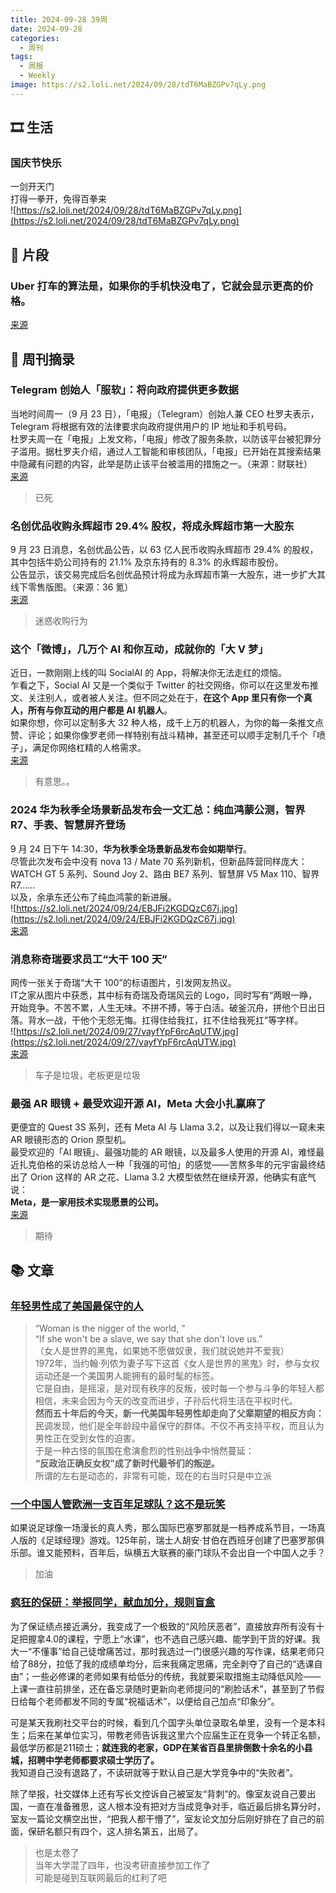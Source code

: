 ```yaml
---
title: 2024-09-28 39周
date: 2024-09-28
categories:
  - 周刊
tags:
  - 周报
  - Weekly
image: https://s2.loli.net/2024/09/28/tdT6MaBZGPv7qLy.png
---
```

## 🎞️ 生活
### 国庆节快乐
一剑开天门  
打得一拳开，免得百拳来  
![https://s2.loli.net/2024/09/28/tdT6MaBZGPv7qLy.png](https://s2.loli.net/2024/09/28/tdT6MaBZGPv7qLy.png)

## 💭 片段
### Uber 打车的算法是，如果你的手机快没电了，它就会显示更高的价格。
[来源](https://www.163.com/auto/article/BNO805HT000854CH.html)

## 📰 周刊摘录
### Telegram 创始人「服软」：将向政府提供更多数据
当地时间周一（9 月 23 日），「电报」（Telegram）创始人兼 CEO 杜罗夫表示，Telegram 将根据有效的法律要求向政府提供用户的 IP 地址和手机号码。  
杜罗夫周一在「电报」上发文称，「电报」修改了服务条款，以防该平台被犯罪分子滥用。据杜罗夫介绍，通过人工智能和审核团队，「电报」已开始在其搜索结果中隐藏有问题的内容，此举是防止该平台被滥用的措施之一。（来源：财联社）  
[来源](https://www.geekpark.net/news/341004#:~:text=Telegram%20%E5%88%9B%E5%A7%8B%E4%BA%BA%E3%80%8C%E6%9C%8D%E8%BD%AF%E3%80%8D%EF%BC%9A%E5%B0%86%E5%90%91%E6%94%BF%E5%BA%9C%E6%8F%90%E4%BE%9B%E6%9B%B4%E5%A4%9A%E6%95%B0%E6%8D%AE)
> 已死

### 名创优品收购永辉超市 29.4% 股权，将成永辉超市第一大股东
9 月 23 日消息，名创优品公告，以 63 亿人民币收购永辉超市 29.4% 的股权，其中包括牛奶公司持有的 21.1% 及京东持有的 8.3% 的永辉超市股份。  
公告显示，该交易完成后名创优品预计将成为永辉超市第一大股东，进一步扩大其线下零售版图。（来源：36 氪）  
[来源](https://www.geekpark.net/news/341004#:~:text=%E5%90%8D%E5%88%9B%E4%BC%98%E5%93%81%E6%94%B6%E8%B4%AD%E6%B0%B8%E8%BE%89%E8%B6%85%E5%B8%82%2029.4%25%20%E8%82%A1%E6%9D%83%EF%BC%8C%E5%B0%86%E6%88%90%E6%B0%B8%E8%BE%89%E8%B6%85%E5%B8%82%E7%AC%AC%E4%B8%80%E5%A4%A7%E8%82%A1%E4%B8%9C)
> 迷惑收购行为

### 这个「微博」，几万个 AI 和你互动，成就你的「大 V 梦」
近日，一款刚刚上线的叫 SocialAI 的 App，将解决你无法走红的烦恼。  
乍看之下，Social AI 又是一个类似于 Twitter 的社交网络，你可以在这里发布推文、关注别人，或者被人关注。但不同之处在于，**在这个 App 里只有你一个真人，所有与你互动的用户都是 AI 机器人**。  
如果你想，你可以定制多大 32 种人格，成千上万的机器人，为你的每一条推文点赞、评论；如果你像罗老师一样特别有战斗精神，甚至还可以顺手定制几千个「喷子」，满足你网络杠精的人格需求。  
[来源](https://mp.weixin.qq.com/s?__biz=MTMwNDMwODQ0MQ==&mid=2653055454&idx=1&sn=4efd310751f38beaea5567c1ed238dba&chksm=7fce8af3da1b0cebe6b2b808f44f4b0ebc0198b8483d97b8d0c05aa0fcde71918043281f0cc5#rd)
> 有意思。。

### 2024 华为秋季全场景新品发布会一文汇总：纯血鸿蒙公测，智界 R7、手表、智慧屏齐登场
9 月 24 日下午 14:30，**华为秋季全场景新品发布会如期举行**。  
尽管此次发布会中没有 nova 13 / Mate 70 系列新机，但新品阵营同样庞大：WATCH GT 5 系列、Sound Joy 2、路由 BE7 系列、智慧屏 V5 Max 110、智界 R7......  
以及，余承东还公布了纯血鸿蒙的新进展。  
![https://s2.loli.net/2024/09/24/EBJFi2KGDQzC67j.jpg](https://s2.loli.net/2024/09/24/EBJFi2KGDQzC67j.jpg)  
[来源](https://www.ithome.com/0/798/097.htm)

### 消息称奇瑞要求员工“大干 100 天”
网传一张关于奇瑞“大干 100”的标语图片，引发网友热议。  
IT之家从图片中获悉，其中标有奇瑞及奇瑞风云的 Logo，同时写有“两眼一睁，开始竞争。不苦不累，人生无味。不拼不搏，等于白活。破釜沉舟，拼他个日出日落。背水一战，干他个无怨无悔。扛得住给我扛，扛不住给我死扛”等字样。  
![https://s2.loli.net/2024/09/27/vayfYpF6rcAqUTW.jpg](https://s2.loli.net/2024/09/27/vayfYpF6rcAqUTW.jpg)  
[来源](https://www.ithome.com/0/798/758.htm)
> 车子是垃圾，老板更是垃圾

### 最强 AR 眼镜 + 最受欢迎开源 AI，Meta 大会小扎赢麻了
更便宜的 Quest 3S 系列，还有 Meta AI 与 Llama 3.2，以及让我们得以一窥未来 AR 眼镜形态的 Orion 原型机。  
最受欢迎的「AI 眼镜」、最强功能的 AR 眼镜，以及最多人使用的开源 AI，难怪最近扎克伯格的采访总给人一种「我强的可怕」的感觉——苦熬多年的元宇宙最终结出了 Orion 这样的 AR 之花、Llama 3.2 大模型依然在继续开源，他确实有底气说：  
**Meta，是一家用技术实现愿景的公司。**  
[来源](https://www.geekpark.net/news/341208)
> 期待

## 📚 文章
### [年轻男性成了美国最保守的人](https://mp.weixin.qq.com/s/nz6BJ4Prz2hx3e7JFdtrRQ)
> “Woman is the nigger of the world, ”  
“If she won't be a slave, we say that she don't love us.”  
（女人是世界的黑鬼，如果她不愿做奴隶，我们就说她并不爱我）  
1972年，当约翰·列侬为妻子写下这首《女人是世界的黑鬼》时，参与女权运动还是一个美国男人能拥有的最时髦的标签。  
它是自由，是摇滚，是对现有秩序的反叛，彼时每一个参与斗争的年轻人都相信，未来会因为今天的改变而进步，子孙后代将生活在平权时代。  
**然而五十年后的今天，新一代美国年轻男性却走向了父辈期望的相反方向：**  
民调发现，他们是全年龄段中最保守的群体。不仅不再支持平权，而且认为男性正在受到女性的迫害。  
于是一种古怪的氛围在愈演愈烈的性别战争中悄然蔓延：  
**“反政治正确反女权”成了新时代最爷们的叛逆。**  
> 所谓的左右是动态的，非常有可能，现在的右当时只是中立派

### [一个中国人管欧洲一支百年足球队？这不是玩笑](https://mp.weixin.qq.com/s?__biz=MjM5ODMzMDMyMw==&mid=2654686842&idx=1&sn=668b3ffeb4c769ea19682a98bf9c6324&chksm=bc4b3926e32f7693038afd948e192b861ae313f0f827d368849585edc2f0ca7594236bbd735e#rd)
如果说足球像一场漫长的真人秀，那么国际巴塞罗那就是一档养成系节目，一场真人版的《足球经理》游戏。125年前，瑞士人胡安·甘伯在西班牙创建了巴塞罗那俱乐部。谁又能预料，百年后，纵横五大联赛的豪门球队不会出自一个中国人之手？
> 加油

### [疯狂的保研：举报同学，献血加分，规则盲盒](https://mp.weixin.qq.com/s?__biz=MzU4NDQwMDk5OQ==&mid=2248070392&idx=1&sn=8b16ed89adb862df13e907e589a1d9df&chksm=fcce5ed4620b3816aa57464b9544e2c40365ff583b2a141958ac37a28ee7e9929e9def278c9e#rd)
为了保证绩点接近满分，我变成了一个极致的“风险厌恶者”，直接放弃所有没有十足把握拿4.0的课程，宁愿上“水课”，也不选自己感兴趣、能学到干货的好课。我大一“不懂事”给自己徒增痛苦过，那时我选过一门很感兴趣的写作课，结果老师只给了88分，拉低了我的成绩单均分，后来我痛定思痛，完全剥夺了自己的“选课自由”；一些必修课的老师如果有给低分的传统，我就要采取措施主动降低风险——上课一直往前排坐，还在备忘录随时更新向老师提问的“刷脸话术”，甚至到了节假日给每个老师都发不同的专属“祝福话术”，以便给自己加点“印象分”。


可是某天我刷社交平台的时候，看到几个国字头单位录取名单里，没有一个是本科生；后来在某单位实习，带教老师告诉我这里六个应届生正在竞争一个转正名额，最低学历都是211硕士；**就连我的老家，GDP在某省百县里排倒数十余名的小县城，招聘中学老师都要求硕士学历了。**  
我知道自己没有退路了，不读研就等于默认自己是大学竞争中的“失败者”。


除了举报，社交媒体上还有写长文控诉自己被室友“背刺”的。像室友说自己要出国，一直在准备雅思，这人根本没有把对方当成竞争对手，临近最后排名算分时，室友一篇论文横空出世，“把我人都干懵了”，室友论文加分后刚好排在了自己的前面，保研名额只有四个，这人排名第五，出局了。

> 也是太卷了  
当年大学混了四年，也没考研直接参加工作了  
可能是碰到互联网最后的红利了吧
